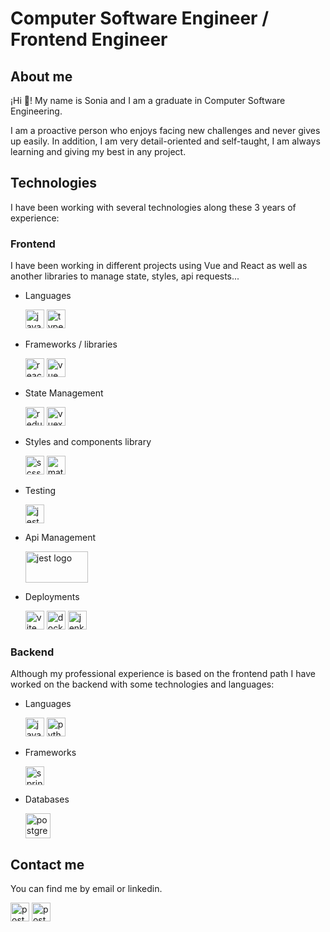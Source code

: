 # Computer Software Engineer / Frontend Engineer

## About me
¡Hi 👋! My name is Sonia and I am a graduate in Computer Software Engineering. 

I am a proactive person who enjoys facing new challenges and never gives up easily. In addition, I am very detail-oriented and self-taught, I am always learning and giving my best in any project.

## Technologies
I have been working with several technologies along these 3 years of experience: 

### Frontend
I have been working in different projects using Vue and React as well as another libraries to manage state, styles, api requests...

- Languages

  <img alt="javascript logo" src="https://user-images.githubusercontent.com/25181517/117447155-6a868a00-af3d-11eb-9cfe-245df15c9f3f.png" width="30" height="30" href="#"/>
  <img alt="typescript logo" src="https://user-images.githubusercontent.com/25181517/183890598-19a0ac2d-e88a-4005-a8df-1ee36782fde1.png" width="30" height="30"/>

- Frameworks / libraries

  <img alt="react logo" src="https://user-images.githubusercontent.com/25181517/183897015-94a058a6-b86e-4e42-a37f-bf92061753e5.png" width="30" height="30"/>
  <img alt="vue logo" src="https://user-images.githubusercontent.com/25181517/117448124-a2da9800-af3e-11eb-85d2-bd1b69b65603.png" width="30" height="30"/>

- State Management

  <img alt="redux logo" src="https://user-images.githubusercontent.com/25181517/187896150-cc1dcb12-d490-445c-8e4d-1275cd2388d6.png" width="30" height="30"/>
  <img alt="vuex logo" src="https://user-images.githubusercontent.com/7110136/29002857-9e802f08-7ab4-11e7-9c31-604b5d0d0c19.png" width="30" height="30"/>

- Styles and components library

  <img alt="scss logo" src="https://user-images.githubusercontent.com/25181517/192158956-48192682-23d5-4bfc-9dfb-6511ade346bc.png" width="30" height="30"/>
  <img alt="material UI logo" src="https://user-images.githubusercontent.com/25181517/189716630-fe6c084c-6c66-43af-aa49-64c8aea4a5c2.png" width="30" height="30"/>

- Testing

  <img alt="jest logo" src="https://user-images.githubusercontent.com/25181517/187955005-f4ca6f1a-e727-497b-b81b-93fb9726268e.png" width="30" height="30"/>

- Api Management

  <img alt="jest logo" src="https://repository-images.githubusercontent.com/207645083/e5281400-c0a4-11ea-911e-bf5e8aee9f15" width="100" height="50"/>

- Deployments

  <img alt="vite logo" src="https://github.com/marwin1991/profile-technology-icons/assets/62091613/b40892ef-efb8-4b0e-a6b5-d1cfc2f3fc35" width="30" height="30"/>
  <img alt="docker logo" src="https://user-images.githubusercontent.com/25181517/117207330-263ba280-adf4-11eb-9b97-0ac5b40bc3be.png" width="30" height="30"/>
  <img alt="jenkins logo" src="https://user-images.githubusercontent.com/25181517/179090274-733373ef-3b59-4f28-9ecb-244bea700932.png" width="30" height="30"/>



### Backend
Although my professional experience is based on the frontend path I have worked on the backend with some technologies and languages:

- Languages

  <img alt="java logo" src="https://user-images.githubusercontent.com/25181517/117201156-9a724800-adec-11eb-9a9d-3cd0f67da4bc.png" width="30" height="30"/>
  <img alt="python logo" src="https://user-images.githubusercontent.com/25181517/183423507-c056a6f9-1ba8-4312-a350-19bcbc5a8697.png" width="30" height="30"/>

- Frameworks

  <img alt="spring boot logo" src="https://user-images.githubusercontent.com/25181517/183891303-41f257f8-6b3d-487c-aa56-c497b880d0fb.png" width="30" height="30"/>

- Databases

  <img alt="postgresql logo" src="https://user-images.githubusercontent.com/25181517/117208740-bfb78400-adf5-11eb-97bb-09072b6bedfc.png" width="40" height="40"/>

## Contact me
You can find me by email or linkedin.

[<img alt="postgresql logo" src="https://i.pngimg.me/thumb/f/720/m2H7i8i8m2K9N4d3.jpg" width="30" height="30">](<lavanderasonia@outlook.es>)
[<img alt="postgresql logo" src="https://play-lh.googleusercontent.com/kMofEFLjobZy_bCuaiDogzBcUT-dz3BBbOrIEjJ-hqOabjK8ieuevGe6wlTD15QzOqw" width="30" height="30">](https://www.linkedin.com/in/sonia-garc%C3%ADa-lavandera-30634b206/)


